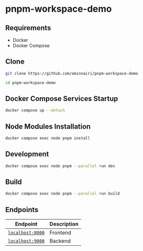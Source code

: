 # pnpm-workspace-demo

## Requirements

- Docker
- Docker Compose

## Clone

```bash
git clone https://github.com/aminnairi/pnpm-workspace-demo

cd pnpm-workspace-demo
```

## Docker Compose Services Startup

```bash
docker compose up --detach
```

## Node Modules Installation

```bash
docker compose exec node pnpm install
```

## Development

```bash
docker compose exec node pnpm --parallel run dev
```

## Build

```bash
docker compose exec node pnpm --parallel run build
```

## Endpoints

Endpoint | Description
---|---
[`localhost:8000`](http://localhost:8000) | Frontend
[`localhost:9000`](http://localhost:9000) | Backend
